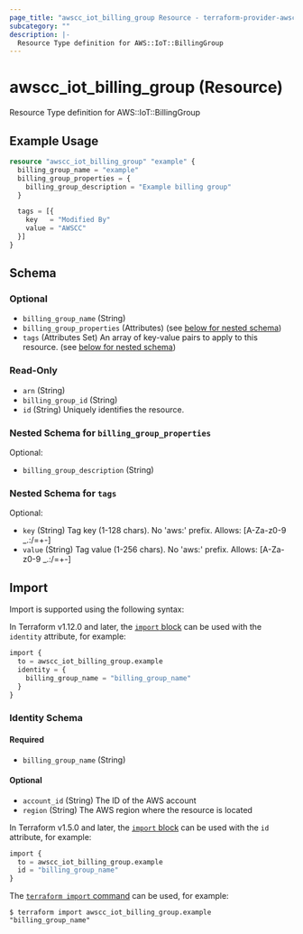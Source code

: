 ```yaml
---
page_title: "awscc_iot_billing_group Resource - terraform-provider-awscc"
subcategory: ""
description: |-
  Resource Type definition for AWS::IoT::BillingGroup
---
```


# awscc_iot_billing_group (Resource)

Resource Type definition for AWS::IoT::BillingGroup

## Example Usage

```terraform
resource "awscc_iot_billing_group" "example" {
  billing_group_name = "example"
  billing_group_properties = {
    billing_group_description = "Example billing group"
  }

  tags = [{
    key   = "Modified By"
    value = "AWSCC"
  }]
}
```

<!-- schema generated by tfplugindocs -->
## Schema

### Optional

- `billing_group_name` (String)
- `billing_group_properties` (Attributes) (see [below for nested schema](#nestedatt--billing_group_properties))
- `tags` (Attributes Set) An array of key-value pairs to apply to this resource. (see [below for nested schema](#nestedatt--tags))

### Read-Only

- `arn` (String)
- `billing_group_id` (String)
- `id` (String) Uniquely identifies the resource.

<a id="nestedatt--billing_group_properties"></a>
### Nested Schema for `billing_group_properties`

Optional:

- `billing_group_description` (String)


<a id="nestedatt--tags"></a>
### Nested Schema for `tags`

Optional:

- `key` (String) Tag key (1-128 chars). No 'aws:' prefix. Allows: [A-Za-z0-9 _.:/=+-]
- `value` (String) Tag value (1-256 chars). No 'aws:' prefix. Allows: [A-Za-z0-9 _.:/=+-]

## Import

Import is supported using the following syntax:

In Terraform v1.12.0 and later, the [`import` block](https://developer.hashicorp.com/terraform/language/import) can be used with the `identity` attribute, for example:

```terraform
import {
  to = awscc_iot_billing_group.example
  identity = {
    billing_group_name = "billing_group_name"
  }
}
```

<!-- schema generated by tfplugindocs -->
### Identity Schema

#### Required

- `billing_group_name` (String)

#### Optional

- `account_id` (String) The ID of the AWS account
- `region` (String) The AWS region where the resource is located

In Terraform v1.5.0 and later, the [`import` block](https://developer.hashicorp.com/terraform/language/import) can be used with the `id` attribute, for example:

```terraform
import {
  to = awscc_iot_billing_group.example
  id = "billing_group_name"
}
```

The [`terraform import` command](https://developer.hashicorp.com/terraform/cli/commands/import) can be used, for example:

```shell
$ terraform import awscc_iot_billing_group.example "billing_group_name"
```